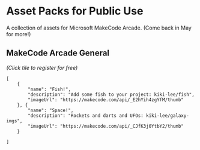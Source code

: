 # Asset Packs for Public Use

A collection of assets for Microsoft MakeCode Arcade.
(Come back in May for more!)




## MakeCode Arcade General
_(Click tile to register for free)_


```codecard
[
    {
        "name": "Fish!",
        "description": "Add some fish to your project: kiki-lee/fish",
        "imageUrl": "https://makecode.com/api/_E2hYih4zgYfM/thumb"
    }, {
        "name": "Space!",
        "description": "Rockets and darts and UFOs: kiki-lee/galaxy-imgs",
        "imageUrl": "https://makecode.com/api/_CJfK3j0YtbY2/thumb"
    }
    
]
```